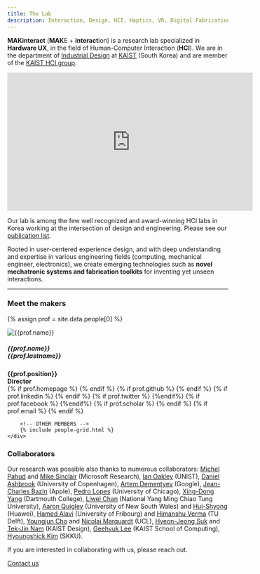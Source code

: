 ```yaml
---
title: The Lab
description: Interaction, Design, HCI, Haptics, VR, Digital Fabrication, Physical computing, Prototyping tools, MAKinteract, KAIST, Korea, Hardware UX
---
```


**MAKinteract** (**MAK**E + **interact**ion) is a research lab specialized in **Hardware UX**, in the field of Human-Computer Interaction (**HCI**). We are in the department of [Industrial Design](http://id.kaist.ac.kr) at [KAIST](https://www.kaist.ac.kr/en/) (South Korea) and are member of the [KAIST HCI group](https://hci.kaist.ac.kr).



<iframe width="560" height="315" src="https://www.youtube.com/embed/FaTROXhY3-A" frameborder="0" allow="accelerometer; autoplay; encrypted-media; gyroscope; picture-in-picture" allowfullscreen></iframe>

Our lab is among the few well recognized and award-winning HCI labs in Korea working at the intersection of design and engineering. Please see our [publication list](./publications.html).

Rooted in user-centered experience design, and with deep understanding and expertise in various engineering fields (computing, mechanical engineer, electronics), we create emerging technologies such as **novel mechatronic systems and fabrication toolkits** for inventing yet unseen interactions.


---

### Meet the makers

{% assign prof = site.data.people[0] %}

<div class="container-fluid">
    <div class="row peopleContainer">
        <div class="col-lg-4 col-md-4 col-sm-4 text-center people">
            <div class="service-box">
                <img src="/images/people/{{ prof.name | append: '_' | append: prof.lastname | append: '.jpg' | downcase  }}"
                    alt="{{prof.name}}" class="rounded-circle profImage">
                <h5>{{prof.name}}<br>{{prof.lastname}}</h5>
                <b>{{prof.position}}<br>Director</b>
                <div class="icons">
                    {% if prof.homepage %}<a href="{{prof.homepage}}"><i class="fas fa-home" aria-hidden="true"></i></a>
                    {% endif %}
                    {% if prof.github %}
                    <a href="http://github.com/{{prof.github}}"><i class="fab fa-github" aria-hidden="true"></i></a>
                    {% endif %}
                    {% if prof.linkedin %}
                    <a href="https://www.linkedin.com/in/{{prof.linkedin}}"><i class="fab fa-linkedin-in" aria-hidden="true"></i></a>
                    {% endif %}
                    {% if prof.twitter %}
                    <a href="https://www.twitter.com/{{prof.twitter}}"><i class="fab fa-twitter" aria-hidden="true"></i></a>
                    {%endif%}
                    {% if prof.facebook %}
                    <a href="https://www.facebook.com/{{prof.facebook}}"><i class="fab fa-facebook" aria-hidden="true"></i></a>
                    {%endif%}
                    {% if prof.scholar %}
                    <a href="https://scholar.google.co.kr/citations?user={{prof.scholar}}"><i class="fas fa-graduation-cap" aria-hidden="true"></i></a>
                    {% endif %}
                    {% if prof.email %}
                    <a href="#" onclick="(function(){window.open('mailto:{{ prof.email }}');})()"><i class="fas fa-envelope"></i></a>
                    {% endif %}
                </div>
            </div>
        </div>

        <!-- OTHER MEMBERS -->
        {% include people-grid.html %}
    </div>

</div>

<!-- IMAGE  -->
<!-- <div class="img-container">
    <img src="/images/people/group.jpg" alt="The Lab" style="width:100%;">
    <h5 class="text-overlay">Few hours before the CHI deadline...</h5>
</div> -->

### Collaborators

Our research was possible also thanks to numerous collaborators:
[Michel Pahud](https://www.microsoft.com/en-us/research/people/mpahud/) and [Mike Sinclair](https://www.microsoft.com/en-us/research/people/sinclair/) (Microsoft Research), [Ian Oakley](http://interactions.unist.ac.kr) (UNIST), [Daniel Ashbrook](http://danielashbrook.com) (University of Copenhagen), [Artem Dementyev](http://www.artemdementyev.com) (Google), [Jean-Charles Bazin](https://scholar.google.com/citations?user=XPZLx-8AAAAJ&hl=en) (Apple), [Pedro Lopes](http://plopes.org) (University of Chicago), [Xing-Dong Yang](https://www.cs.dartmouth.edu/~xingdong/) (Dartmouth College), [Liwei Chan](https://scholar.google.co.uk/citations?user=yF0Cw1EAAAAJ&hl=en) (National Yang Ming Chiao Tung University), [Aaron Quigley](https://aaronquigley.org) (University of New South Wales) and [Hui-Shyong](https://hsyeo.me) (Huawei), [Hamed Alavi](http://hamedalavi.com) (University of Fribourg) and [Himanshu Verma](http://vermahimanshu.com) (TU Delft), [Youngjun Cho](https://youngjuncho.com) and [Nicolai Marquardt](http://www.nicolaimarquardt.com) (UCL), [Hyeon-Jeong Suk](http://color.kaist.ac.kr) and [Tek-Jin Nam](http://cidr.kaist.ac.kr) (KAIST Design), [Geehyuk Lee](http://hcil.kaist.ac.kr/?page_id=349) (KAIST School of Computing), [Hyoungshick Kim](https://seclab.skku.edu) (SKKU).

If you are interested in collaborating with us, please reach out.

<a href="contact.html" class="button button--large">Contact us</a>
